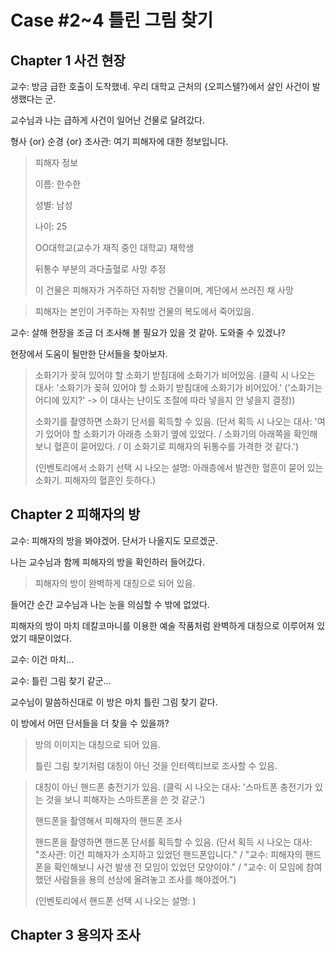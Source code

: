 # Case #2~4 틀린 그림 찾기 

## Chapter 1 사건 현장

교수: 방금 급한 호출이 도착했네. 우리 대학교 근처의 {오피스텔?}에서 살인 사건이 발생했다는 군.

교수님과 나는 급하게 사건이 일어난 건물로 달려갔다.

형사 {or} 순경 {or} 조사관: 여기 피해자에 대한 정보입니다.

>피해자 정보
>
>이름: 한수한
>
>성별: 남성
>
>나이: 25
>
>OO대학교(교수가 재직 중인 대학교) 재학생
>
>뒤통수 부분의 과다출혈로 사망 추정
>
>이 건물은 피해자가 거주하던 자취방 건물이며, 계단에서 쓰러진 채 사망

>피해자는 본인이 거주하는 자취방 건물의 복도에서 죽어있음.

교수: 살해 현장을 조금 더 조사해 볼 필요가 있을 것 같아. 도와줄 수 있겠나?

현장에서 도움이 될만한 단서들을 찾아보자.

>소화기가 꽂혀 있어야 할 소화기 받침대에 소화기가 비어있음. (클릭 시 나오는 대사: '소화기가 꽂혀 있어야 할 소화기 받침대에 소화기가 비어있어.' ('소화기는 어디에 있지?' -> 이 대사는 난이도 조절에 따라 넣을지 안 넣을지 결정))
>
>소화기를 촬영하면 소화기 단서를 획득할 수 있음. (단서 획득 시 나오는 대사: '여기 있어야 할 소화기가 아래층 소화기 옆에 있었다. / 소화기의 아래쪽을 확인해보니 혈흔이 묻어있다. / 이 소화기로 피해자의 뒤통수를 가격한 것 같다.')
>
>(인벤토리에서 소화기 선택 시 나오는 설명: 아래층에서 발견한 혈흔이 묻어 있는 소화기. 피해자의 혈흔인 듯하다.)





## Chapter 2 피해자의 방

교수: 피해자의 방을 봐야겠어. 단서가 나올지도 모르겠군.

나는 교수님과 함께 피해자의 방을 확인하러 들어갔다.

>피해자의 방이 완벽하게 대칭으로 되어 있음.

들어간 순간 교수님과 나는 눈을 의심할 수 밖에 없었다.

피해자의 방이 마치 데칼코마니를 이용한 예술 작품처럼 완벽하게 대칭으로 이루어져 있었기 때문이었다.

교수: 이건 마치...

교수: 틀린 그림 찾기 같군...

교수님이 말씀하신대로 이 방은 마치 틀린 그림 찾기 같다.

이 방에서 어떤 단서들을 더 찾을 수 있을까?

> 방의 이미지는 대칭으로 되어 있음.
>
> 틀린 그림 찾기처럼 대칭이 아닌 것을 인터렉티브로 조사할 수 있음.

> 대칭이 아닌 핸드폰 충전기가 있음. (클릭 시 나오는 대사: '스마트폰 충전기가 있는 것을 보니 피해자는 스마트폰을 쓴 것 같군.')
>
> 핸드폰을 촬영해서 피해자의 핸드폰 조사
>
> 핸드폰을 촬영하면 핸드폰 단서를 획득할 수 있음. (단서 획득 시 나오는 대사: "조사관: 이건 피해자가 소지하고 있었던 핸드폰입니다." / "교수: 피해자의 핸드폰을 확인해보니 사건 발생 전 모임이 있었던 모양이야." / "교수: 이 모임에 참여했던 사람들을 용의 선상에 올려놓고 조사를 해야겠어.")
>
> (인벤토리에서 핸드폰 선택 시 나오는 설명: )

> 







## Chapter 3 용의자 조사

